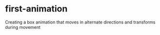 # first-animation
Creating a box animation that moves in alternate directions and transforms during movement
